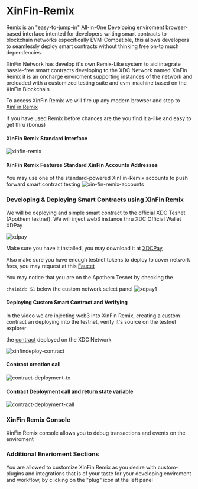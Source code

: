 
# XinFin-Remix

Remix is an "easy-to-jump-in" All-in-One Developing enviroment browser-based interface intented for developers writing smart contracts to blockchain networks especifically EVM-Compatible, this allows developers to seamlessly deploy smart contracts without thinking free on-to much dependencies.

XinFin Network has develop it's own Remix-Like system to aid integrate hassle-free smart contracts developing to the XDC Network named XinFin Remix it is an oncharge enviroment supporting instances of the network and preloaded with a customized testing suite and evm-machine based on the XinFin Blockchain

To access XinFin Remix we will fire up any modern browser and step to [XinFin Remix](https://remix.xinfin.network)

If you have used Remix before chances are the you find it a-like and easy to get thru (bonus)

#### XinFin Remix Standard Interface

![xinfin-remix](https://user-images.githubusercontent.com/41552663/194455866-284ac945-a1b1-4b7b-be79-47fbe6e63a31.png)

#### XinFin Remix Features Standard XinFin Accounts Addresses

You may use one of the standard-powered XinFin-Remix accounts to push forward smart contract testing
![xin-fin-remix-accounts](https://user-images.githubusercontent.com/41552663/194461894-8e2fc7ea-6340-4cf4-a011-6866add71015.png)

### Developing & Deploying Smart Contracts using XinFin Remix

We will be deploying and simple smart contract to the official XDC Tesnet (Apothem testnet). We will inject web3 instance thru XDC Official Wallet XDPay

![xdpay](https://user-images.githubusercontent.com/41552663/194467016-0a91316e-b9d8-4e01-895e-7c43152d4ea3.png)

Make sure you have it installed, you may download it at [XDCPay](https://chrome.google.com/webstore/detail/xdcpay/bocpokimicclpaiekenaeelehdjllofo/related?hl=en)

Also make sure you have enough testnet tokens to deploy to cover network fees, you may request at this [Faucet](https://faucet.apothem.network/)

You may notice that you are on the Apothem Tesnet by checking the 

<code>chainid: 51</code> below the custom network select panel
![xdpay1](https://user-images.githubusercontent.com/41552663/194467308-139230d5-2ae5-483e-ad97-ec3f0b2e909f.png)


#### Deploying Custom Smart Contract and Verifying

In the video we are injecting web3 into XinFin Remix, creating a custom contract an deploying into the testnet, verify it's source on the testnet explorer 

the [contract](https://explorer.apothem.network/address/xdcb1dd29f0e84a8d4131ce4ed7d3d812e51804e34d#readContract) deployed on the XDC Network

![xinfindeploy-contract](https://user-images.githubusercontent.com/41552663/194475798-2a974f25-66c5-436d-9c66-0a5526a52d52.gif)

#### Contract creation call

![contract-deployment-tx](https://user-images.githubusercontent.com/41552663/194477523-99731456-aa0c-4427-8c36-7332ce34494f.png)

#### Contract Deployment call and return state variable
![contract-deployment-call](https://user-images.githubusercontent.com/41552663/194477381-df3a7455-57d8-4d71-8362-d8cb0a8ddcc9.png)

### XinFin Remix Console

XinFin Remix console allows you to debug transactions and events on the enviroment

### Additional Envrioment Sections

You are allowed to customize XinFin Remix as you desire with custom-plugins and integrations that is of your taste for your developing enviroment and workflow, by clicking on the "plug" icon at the left panel

